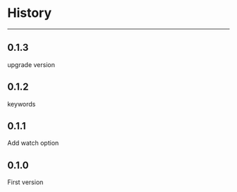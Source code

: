 # History

---

## 0.1.3

upgrade version

## 0.1.2

keywords

## 0.1.1

Add watch option

## 0.1.0

First version
